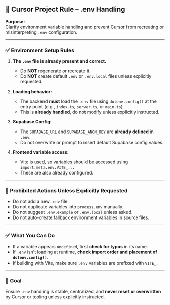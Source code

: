 ## 🧭 Cursor Project Rule – .env Handling

**Purpose:**  
Clarify environment variable handling and prevent Cursor from recreating or misinterpreting `.env` configuration.

---

### ✅ Environment Setup Rules

1. **The `.env` file is already present and correct.**
   - Do **NOT** regenerate or recreate it.
   - Do **NOT** create default `.env` or `.env.local` files unless explicitly requested.

2. **Loading behavior:**
   - The backend **must** load the `.env` file using `dotenv.config()` at the entry point (e.g., `index.ts`, `server.ts`, or `main.ts`).
   - This is **already handled**, do not modify unless explicitly instructed.

3. **Supabase Config:**
   - The `SUPABASE_URL` and `SUPABASE_ANON_KEY` are **already defined** in `.env`.
   - Do not overwrite or prompt to insert default Supabase config values.

4. **Frontend variable access:**
   - Vite is used, so variables should be accessed using `import.meta.env.VITE_...`
   - These are also already configured.

---

### 🚫 Prohibited Actions Unless Explicitly Requested

- Do not add a new `.env` file.
- Do not duplicate variables into `process.env` manually.
- Do not suggest `.env.example` or `.env.local` unless asked.
- Do not auto-create fallback environment variables in source files.

---

### ✅ What You Can Do

- If a variable appears `undefined`, first **check for typos** in its name.
- If `.env` isn't loading at runtime, **check import order and placement of `dotenv.config()`**.
- If building with Vite, make sure `.env` variables are prefixed with `VITE_`.

---

### 🧩 Goal

Ensure `.env` handling is stable, centralized, and **never reset or overwritten** by Cursor or tooling unless explicitly instructed.

